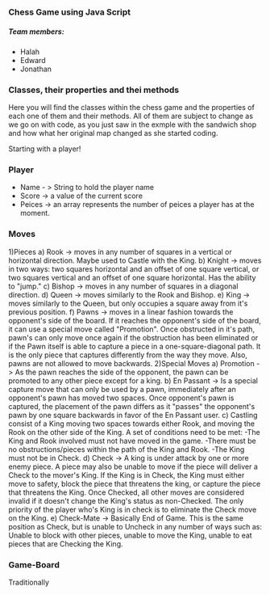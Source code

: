 ### Chess Game using Java Script

##### Team members:

 - Halah 
 - Edward
 - Jonathan 


### Classes, their properties and thei methods

Here you will find the classes within the chess game and the properties of each one of them and their methods. All of them are subject to change as we go on with code, as you just saw in the exmple with the sandwich shop and how what her original map changed as she started coding.


Starting with a player!

### Player
- Name - > String to hold the player name
- Score -> a value of the current score
- Peices -> an array represents the number of peices a player has at the moment.


### Moves
1)Pieces
	a)  Rook -> moves in any number of squares in a vertical or horizontal direction. Maybe used to Castle with the King.
	b)  Knight -> moves in two ways: two squares horizontal and an offset of one square vertical, or two squares vertical and an offset of one square horizontal. Has the ability to "jump."
	c)	Bishop -> moves in any number of squares in a diagonal direction. 
	d)	Queen -> moves similarly to the Rook and Bishop.
	e)	King -> moves similarly to the Queen, but only occupies a square away from it's previous position.
	f)	Pawns -> moves in a linear fashion towards the opponent's side of the board. If it reaches the opponent's side of the board, it can use a special move called "Promotion". Once obstructed in it's path, pawn's can only move once again if the obstruction has been eliminated or if the Pawn itself is able to capture a piece in a one-square-diagonal path. It is the only piece that captures differently from the way they move. Also, pawns are not allowed to move backwards.
2)Special Moves
	a)  Promotion -> As the pawn reaches the side of the opponent, the pawn can be promoted to any other piece except for a king.
	b)	En Passant -> Is a special capture move that can only be used by a pawn, immediately after an opponent's pawn has moved two spaces. Once opponent's pawn is captured, the placement of the pawn differs as it "passes" the opponent's pawn by one square backwards in favor of the En Passant user.
	c)	Castling consist of a King moving two spaces towards either Rook, and moving the Rook on the other side of the King. A set of conditions need to be met:
		-The King and Rook involved must not have moved in the game.
		-There must be no obstructions/pieces within the path of the King and Rook.
		-The King must not be in Check.
	d)	Check -> A king is under attack by one or more enemy piece. A piece may also be unable to move if the piece will deliver a Check to the mover's King. If the King is in Check, the King must either move to safety, block the piece that threatens the king, or capture the piece that threatens the King. Once Checked, all other moves are considered invalid if it doesn't change the King's status as non-Checked. The only priority of the player who's King is in check is to eliminate the Check move on the King.
	e)	Check-Mate -> Basically End of Game. This is the same position as Check, but is unable to Uncheck in any number of ways such as: Unable to block with other pieces, unable to move the King, unable to eat pieces that are Checking the King.


### Game-Board
Traditionally 